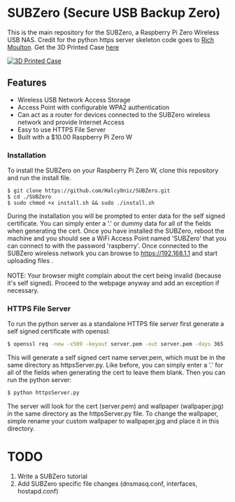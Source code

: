 # SUBZero (Secure USB Backup Zero) <br /> 
This is the main repository for the SUBZero, a Raspberry Pi Zero Wireless USB NAS.  Credit for the python https server skeleton code goes to [Rich Moulton](https://github.com/rhmoult/SecurityTools/blob/master/Platform_Independent/Python/httpsWithUpload/src/httpsWithUpload.py). Get the 3D Printed Case [here](https://www.thingiverse.com/thing:3389059)

[![3D Printed Case](https://github.com/Halcy0nic/SUBZero/blob/master/Pictures/SUBZero.jpg)](https://www.thingiverse.com/thing:3389059)

## Features
* Wireless USB Network Access Storage
* Access Point with configurable WPA2 authentication
* Can act as a router for devices connected to the SUBZero wireless network and provide Internet Access
* Easy to use HTTPS File Server
* Built with a $10.00 Raspberry Pi Zero W

### Installation
To install the SUBZero on your Raspberry Pi Zero W, clone this repository and run the install file.

``` 
$ git clone https://github.com/Halcy0nic/SUBZero.git
$ cd ./SUBZero
$ sudo chmod +x install.sh && sudo ./install.sh
```
During the installation you will be prompted to enter data for the self signed certificate. You can simply enter a '.' or dummy data for all of the fields when generating the cert.  Once you have installed the SUBZero, reboot the machine and you should see a WiFi Access Point named 'SUBZero' that you can connect to with the password 'raspberry'.  Once connected to the SUBZero wireless network you can browse to https://192.168.1.1 and start uploading files .
<br/> <br />NOTE: Your browser might complain about the cert being invalid (because it's self signed).  Proceed to the webpage anyway and add an exception if necessary.

### HTTPS File Server
To run the python server as a standalone HTTPS file server first generate a self signed certificate with openssl:
``` bash
$ openssl req -new -x509 -keyout server.pem -out server.pem -days 365 -nodes
```

This will generate a self signed cert name server.pem, which must be in the same directory as httpsServer.py.  Like before, you can simply enter a '.' for all of the fields when generating the cert to leave them blank. 
Then you can run the python server:

``` bash
$ python httpsServer.py
```
The server will look for the cert (server.pem) and wallpaper (wallpaper.jpg) in the same directory as the httpsServer.py file.  To change the wallpaper, simple rename your custom wallpaper to wallpaper.jpg and place it in this directory.

# TODO
1. Write a SUBZero tutorial
2. Add SUBZero specific file changes (dnsmasq.conf, interfaces, hostapd.conf)
